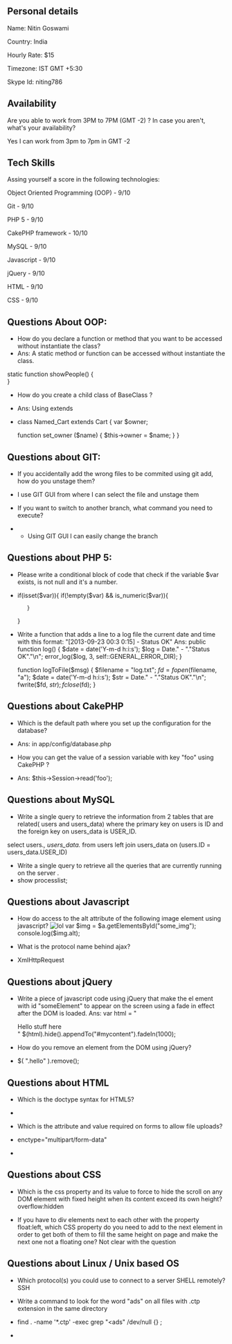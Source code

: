 ## Personal details

Name: Nitin Goswami

Country: India

Hourly Rate: $15

Timezone: IST GMT +5:30

Skype Id: niting786

## Availability

Are you able to work from 3PM to 7PM (GMT -2) ? In case you aren't, what's your availability?

Yes I can work from 3pm to 7pm in GMT -2
 
## Tech Skills

Assing yourself a score in the following technologies:


Object Oriented Programming (OOP) - 9/10

Git -  9/10

PHP 5 - 9/10

CakePHP framework - 10/10

MySQL -  9/10

Javascript - 9/10

jQuery -  9/10

HTML - 9/10

CSS - 9/10

## Questions About OOP:

- How do you declare a function or method that you want to be accessed without instantiate the class?
- Ans:  A static method or function can be accessed without instantiate the class. 

static function showPeople()
    {  
    }

- How do you create a child class of BaseClass ?
- Ans: Using extends 
- class Named_Cart extends Cart {
    var $owner;
  
    function set_owner ($name) {
        $this->owner = $name;
    }
}

 
## Questions about GIT:

- If you accidentally add the wrong files to be commited using git add, how do you unstage them?
- I use GIT GUI from where I can select the file and unstage them

- If you want to switch to another branch, what command you need to execute?
- - Using GIT GUI I can easily change the branch

 
## Questions about PHP 5:

- Please write a conditional block of code that check if the variable $var exists, is not null and it's a number.
-  if(isset($var)){
          if(!empty($var) && is_numeric($var)){
          
          }
    }


- Write a function that adds a line to a log file the current date and time with this format: "[2013-09-23 00:3 0:15] - Status OK"
Ans:   public function log() 
    { 
      $date = date('Y-m-d h:i:s'); 
      $log =  Date." - "."Status OK"."\n"; 
      error_log($log, 3, self::GENERAL_ERROR_DIR); 
    } 

    function logToFile($msg) {
      $filename = "log.txt";
      $fd = fopen($filename, "a");
      $date = date('Y-m-d h:i:s'); 
      $str =  Date." - "."Status OK"."\n"; 
      fwrite($fd, $str);
      fclose($fd);
    }  

## Questions about CakePHP

- Which is the default path where you set up the configuration for the database?
- Ans: in app/config/database.php

- How you can get the value of a session variable with key "foo" using CakePHP ?
- Ans:  $this->Session->read('foo');

## Questions about MySQL

- Write a single query to retrieve the information from 2 tables that are related( users and users_data) where the primary key on users is ID and the foreign key on users_data is USER_ID.

select users.*, users_data.* from users left join users_data on (users.ID = users_data.USER_ID)

- Write a single query to retrieve all the queries that are currently running on the server .
- show processlist;

## Questions about Javascript

- How do access to the alt attribute of the following image element using javascript? <img src='http://example.com/image.jpg' id='some_img' alt='lol' />
var $img = $a.getElementsById("some_img");
console.log($img.alt);

- What is the protocol name behind ajax?
- XmlHttpRequest

## Questions about jQuery

- Write a piece of javascript code using jQuery that make the el ement with id "someElement" to appear on the screen using a fade in effect after the DOM is loaded.
Ans:   var html = "<div id='blah'>Hello stuff here</div>"
        $(html).hide().appendTo("#mycontent").fadeIn(1000);

- How do you remove an element from the DOM using jQuery?
- $( ".hello" ).remove();
 
## Questions about HTML

- Which is the doctype syntax for HTML5?
- <!DOCTYPE html>

- Which is the attribute and value required on forms to allow file uploads?
- enctype="multipart/form-data"
- 

## Questions about CSS

- Which is the css property and its value to force to hide the scroll on any DOM element with fixed height when its content exceed its own height?
overflow:hidden


- If you have to div elements next to each other with the property float:left, which CSS property do you need to add to the next element in order to get both of them to fill the same height on page and make the next one not a floating one?
Not clear with the question

## Questions about Linux / Unix based OS

- Which protocol(s) you could use to connect to a server SHELL remotely?
   SSH

- Write a command to look for the word "ads" on all files with .ctp extension in the same directory
- find . -name '*.ctp' -exec grep "<ads" /dev/null {} \;
- 
